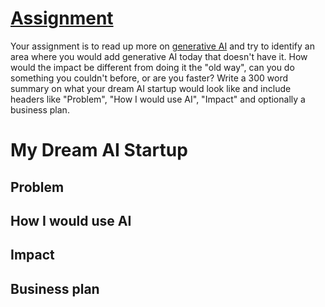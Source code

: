 # [Assignment](https://github.com/RandyCHS/generative-ai-for-beginners/blob/3888f06d801ee53d5e16db5255bd555c64ffef54/01-introduction-to-genai/README.md#L126-L127)
Your assignment is to read up more on [generative AI](https://en.wikipedia.org/wiki/Generative_artificial_intelligence?WT.mc_id=academic-105485-koreyst) and try to identify an area where you would add generative AI today that doesn't have it. How would the impact be different from doing it the "old way", can you do something you couldn't before, or are you faster? Write a 300 word summary on what your dream AI startup would look like and include headers like "Problem", "How I would use AI", "Impact" and optionally a business plan.

# My Dream AI Startup

## Problem

## How I would use AI

## Impact

## Business plan

